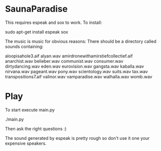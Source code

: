 SaunaParadise
=============

This requires espeak and sox to work. To install:

sudo apt-get install espeak sox

The music is music for obvious reasons:
There should be a directory called sounds containing:

aloopisahole3.aif
alyan.wav
amirdronewithamirstiefcollectief.aif
anarchist.wav
belieber.wav
communist.wav
consumer.wav
dirtydancing.wav
eden.wav
eurovision.wav
gangsta.wav
kaballa.wav
nirvana.wav
pageant.wav
pony.wav
scientology.wav
suits.wav
tax.wav
transpositions7.aif
valinor.wav
vamparadise.wav
walhalla.wav
womb.wav

Play
====

To start execute main.py

./main.py


Then ask the right questions :)



The sound generated by espeak is pretty rough so don't use it one your expensive speakers.


